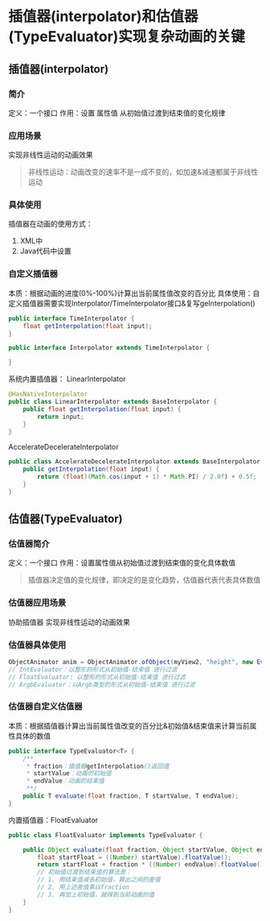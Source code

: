 # 插值器(interpolator)和估值器(TypeEvaluator)实现复杂动画的关键

## 插值器(interpolator)

### 简介

定义：一个接口
作用：设置 属性值 从初始值过渡到结束值的变化规律

### 应用场景

实现非线性运动的动画效果
> 非线性运动：动画改变的速率不是一成不变的，如加速&减速都属于非线性运动

### 具体使用

插值器在动画的使用方式：

1. XML中
2. Java代码中设置

### 自定义插值器

本质：根据动画的进度(0%-100%)计算出当前属性值改变的百分比
具体使用：自定义插值器需要实现Interpolator/TimeInterpolator接口&复写geInterpolation()

```java
public interface TimeInterpolator {
    float getInterpolation(float input);
}
```

```java
public interface Interpolator extends TimeInterpolator {

}
```

系统内置插值器：
LinearInterpolator

```java
@HasNativeInterpolator
public class LinearInterpolator extends BaseInterpolator {
    public float getInterpolation(float input) {
        return input;
    }
}
```

AccelerateDecelerateInterpolator

```java
public class AccelerateDecelerateInterpolator extends BaseInterpolator {
    public getInterpolation(float input) {
        return (float)(Math.cos(input + 1) * Math.PI) / 2.0f) + 0.5f;
    }
}
```

## 估值器(TypeEvaluator)

### 估值器简介

定义：一个接口
作用：设置属性值从初始值过渡到结束值的变化具体数值
> 插值器决定值的变化规律，即决定的是变化趋势，估值器代表代表具体数值

### 估值器应用场景

协助插值器 实现非线性运动的动画效果

### 估值器具体使用

```java
ObjectAnimator anim = ObjectAnimator.ofObject(myView2, "height", new Evaluator(), 1, 3);
// IntEvaluator：以整形的形式从初始值-结束值 进行过滤
// FloatEvaluator: 以整形的形式从初始值-结束值 进行过滤
// ArgbEvaluator：以Argb类型的形式从初始值-结束值 进行过滤
```

### 估值器自定义估值器

本质：根据插值器计算出当前属性值改变的百分比&初始值&结束值来计算当前属性具体的数值

```java
public interface TypeEvaluator<T> {
    /**
     * fraction：插值器getInterpolation()返回值
     * startValue：动画的初始值
     * endValue：动画的结束值
     **/
    public T evaluate(float fraction, T startValue, T endValue);
}
```

内置插值器：FloatEvaluator

```java
public class FloatEvaluator implements TypeEvaluator {

    public Object evaluate(float fraction, Object startValue, Object endValue) {
        float startFloat = ((Number) startValue).floatValue();
        return startFloat + fraction * ((Number) endValue).floatValue() - startFloat);
        // 初始值过渡到结束值的算法是：
        // 1. 用结束值减去初始值，算出之间的差值
        // 2. 用上述差值乘以fraction
        // 3. 再加上初始值，就得到当前动画的值
    }
}
```
